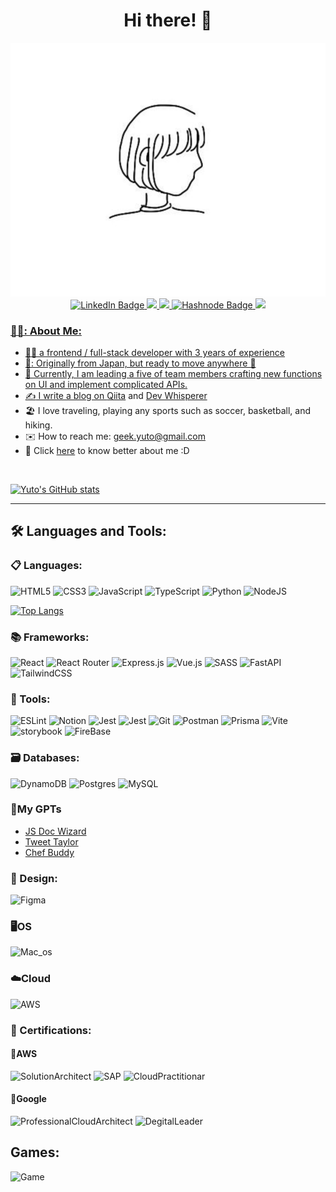 <div id="header" align="center">
    <h1>Hi there! 👋</h1>
    <img src="robin.png">
</div>
<div id="badges" align="center">
    <a href="https://www.linkedin.com/in/yuto-ichihara-426800217/">
        <img src="https://img.shields.io/badge/LinkedIn-blue?style=for-the-badge&logo=linkedin&logoColor=white" alt="LinkedIn Badge"/>
    </a>
    <a href="https://sophisticated-portfolio-2ihfqvxz4-yutounun.vercel.app/home">
        <img src="https://img.shields.io/badge/www.robin.com-55A4A7?style=for-the-badge"
    </a>
    <a href="https://robin-blog-mu.vercel.app/">
        <img src="https://img.shields.io/badge/Blog-4B3263?style=for-the-badge"
    </a>
    <a href="https://twitter.com/Robin_Ich_y">
        <img src="https://img.shields.io/badge/Twitter-2962FF?style=for-the-badge&logo=twitter&logoColor=white" alt="Hashnode Badge"/>
    </a>
    <a href="https://neotaskmanegement.com/home">
        <img src="https://img.shields.io/badge/TaskManegementApp-1C3263?style=for-the-badge"
    </a>
</div>

### 👨‍💻: About Me:

- 👨‍💻 a frontend / full-stack developer with 3 years of experience
- 🗾: Originally from Japan, but ready to move anywhere 🛬
- :seedling: Currently, I am leading a five of team members crafting new functions on UI and implement complicated APIs.
- :writing_hand: I write a blog on [Qiita](https://qiita.com/yutoun) and [Dev Whisperer](https://robin-blog-mu.vercel.app/)
- :beach_umbrella: I love traveling, playing any sports such as soccer, basketball, and hiking.
- :envelope: How to reach me: <geek.yuto@gmail.com>
- 🐝 Click [here](https://sophisticated-portfolio.vercel.app/home) to know better about me :D

<br>

[![Yuto's GitHub stats](https://github-readme-stats.vercel.app/api?username=yutounun&show_icons=true&count_private=true&theme=tokyonight)](https://github.com/anuraghazra/github-readme-stats)

---


## :hammer_and_wrench: Languages and Tools:

### :clipboard: Languages:

![HTML5](https://img.shields.io/badge/html5-%23E34F26.svg?style=for-the-badge&logo=html5&logoColor=white)
![CSS3](https://img.shields.io/badge/css3-%231572B6.svg?style=for-the-badge&logo=css3&logoColor=white)
![JavaScript](https://img.shields.io/badge/javascript-%23323330.svg?style=for-the-badge&logo=javascript&logoColor=%23F7DF1E)
![TypeScript](https://img.shields.io/badge/typescript-%23007ACC.svg?style=for-the-badge&logo=typescript&logoColor=white)
![Python](https://img.shields.io/badge/Python-%23323330.svg?style=for-the-badge&logo=python&logoColor=yellow)
![NodeJS](https://img.shields.io/badge/node.js-6DA55F?style=for-the-badge&logo=node.js&logoColor=white)


[![Top Langs](https://github-readme-stats.vercel.app/api/top-langs/?username=yutounun&layout=compact&theme=tokyonight)](https://github.com/anuraghazra/github-readme-stats)

### :books: Frameworks:

![React](https://img.shields.io/badge/react-%2320232a.svg?style=for-the-badge&logo=react&logoColor=%2361DAFB)
![React Router](https://img.shields.io/badge/React_Router-CA4245?style=for-the-badge&logo=react-router&logoColor=white)
![Express.js](https://img.shields.io/badge/express.js-%23404d59.svg?style=for-the-badge&logo=express&logoColor=%2361DAFB)
![Vue.js](https://img.shields.io/badge/vuejs-6DA55F.svg?style=for-the-badge&logo=vuedotjs&logoColor=%234FC08D)
![SASS](https://img.shields.io/badge/SASS-hotpink.svg?style=for-the-badge&logo=SASS&logoColor=white)
![FastAPI](https://img.shields.io/badge/FastAPI-%6DA55F.svg?style=for-the-badge&logo=fastapi&logoColor=white)
![TailwindCSS](https://img.shields.io/badge/tailwindcss-%2338B2AC.svg?style=for-the-badge&logo=tailwind-css&logoColor=white)

### :hammer: Tools:

![ESLint](https://img.shields.io/badge/ESLint-4B3263?style=for-the-badge&logo=eslint&logoColor=white)
![Notion](https://img.shields.io/badge/Notion-%23000000.svg?style=for-the-badge&logo=notion&logoColor=white)
![Jest](https://img.shields.io/badge/Jest-FF6C37.svg?style=for-the-badge&logo=jest&logoColor=white)
![Jest](https://img.shields.io/badge/TestingLibrary-6DA55F.svg?style=for-the-badge&logo=testing-library&logoColor=white)
![Git](https://img.shields.io/badge/git-%23F05033.svg?style=for-the-badge&logo=git&logoColor=white)
![Postman](https://img.shields.io/badge/Postman-FF6C37?style=for-the-badge&logo=postman&logoColor=white)
![Prisma](https://img.shields.io/badge/Prisma-3982CE?style=for-the-badge&logo=Prisma&logoColor=white)
![Vite](https://img.shields.io/badge/vite-4B3263.svg?style=for-the-badge&logo=vite&logoColor=%234FC08D)
![storybook](https://img.shields.io/badge/storybook-6DA55F.svg?style=for-the-badge&logo=storybook&logoColor=%234FC08D)
![FireBase](https://img.shields.io/badge/Firebase-6DA55F?style=for-the-badge&logo=Firebase&logoColor=white)

### 🗃️ Databases: 
![DynamoDB](https://img.shields.io/badge/dynamodb-blue.svg?style=for-the-badge&l&logoColor=white)
![Postgres](https://img.shields.io/badge/postgres-%23316192.svg?style=for-the-badge&logo=postgresql&logoColor=white)
![MySQL](https://img.shields.io/badge/mysql-%2300f.svg?style=for-the-badge&logo=mysql&logoColor=white)

### 🤖My GPTs
- [JS Doc Wizard](https://chat.openai.com/g/g-2giTTtuyR-js-doc-wizard)
- [Tweet Taylor](https://chat.openai.com/g/g-pLUcaG1ZG-tweet-tailor)
- [Chef Buddy](https://chat.openai.com/g/g-PqXovpaGP-chef-buddy)

### :art: Design:

![Figma](https://img.shields.io/badge/figma-%23F24E1E.svg?style=for-the-badge&logo=figma&logoColor=white)


### 🖥OS

![Mac_os](https://img.shields.io/badge/mac%20os-000000?style=flat-square&logo=apple&logoColor=white)

### ☁️Cloud

![AWS](https://img.shields.io/badge/Amazon_AWS-232F3E?style=flat-square&logo=amazon-aws&logoColor=white)

### 💐 Certifications:
#### 🥑AWS
![SolutionArchitect](https://img.shields.io/badge/SolutionArchitect-%23F05033.svg?style=for-the-badge&logoColor=white)
![SAP](https://img.shields.io/badge/SAP-FF6C37?style=for-the-badge&logo=sap&logoColor=white)
![CloudPractitionar](https://img.shields.io/badge/CloudPractitionar-3982CE?style=for-the-badge&logoColor=white)

#### 🎃Google
![ProfessionalCloudArchitect](https://img.shields.io/badge/ProfessionalCloudArchitect-%23323330.svg?style=for-the-badge&&logoColor=%23F7DF1E)
![DegitalLeader](https://img.shields.io/badge/DegitalLeader-%23007ACC.svg?style=for-the-badge&logoColor=white)

## Games:
![Game](https://img.shields.io/badge/FIFA-B23442F?style=flat-square&logo=fifa&logoColor=white)
